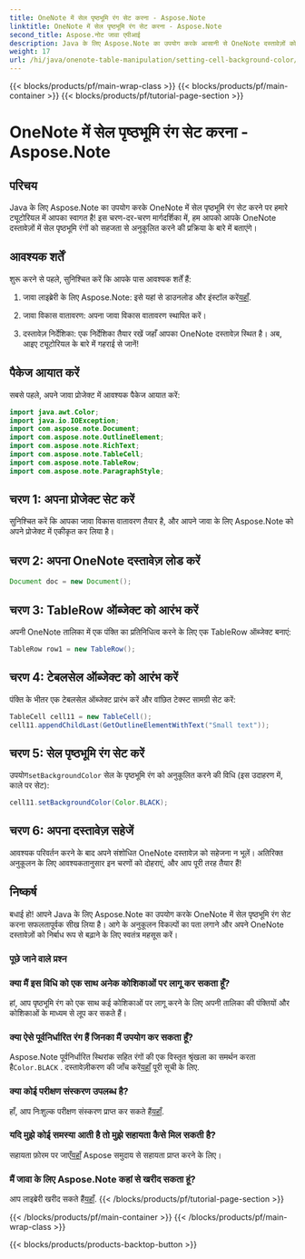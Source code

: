 ```yaml
---
title: OneNote में सेल पृष्ठभूमि रंग सेट करना - Aspose.Note
linktitle: OneNote में सेल पृष्ठभूमि रंग सेट करना - Aspose.Note
second_title: Aspose.नोट जावा एपीआई
description: Java के लिए Aspose.Note का उपयोग करके आसानी से OneNote दस्तावेज़ों को रूपांतरित करें। सेल पृष्ठभूमि रंगों को सहजता से अनुकूलित करें। अभी निशुल्क परीक्षण आज़माएं!
weight: 17
url: /hi/java/onenote-table-manipulation/setting-cell-background-color/
---
```


{{< blocks/products/pf/main-wrap-class >}}
{{< blocks/products/pf/main-container >}}
{{< blocks/products/pf/tutorial-page-section >}}

# OneNote में सेल पृष्ठभूमि रंग सेट करना - Aspose.Note

## परिचय
Java के लिए Aspose.Note का उपयोग करके OneNote में सेल पृष्ठभूमि रंग सेट करने पर हमारे ट्यूटोरियल में आपका स्वागत है! इस चरण-दर-चरण मार्गदर्शिका में, हम आपको आपके OneNote दस्तावेज़ों में सेल पृष्ठभूमि रंगों को सहजता से अनुकूलित करने की प्रक्रिया के बारे में बताएंगे।
## आवश्यक शर्तें
शुरू करने से पहले, सुनिश्चित करें कि आपके पास आवश्यक शर्तें हैं:
1.  जावा लाइब्रेरी के लिए Aspose.Note: इसे यहां से डाउनलोड और इंस्टॉल करें[यहाँ](https://releases.aspose.com/note/java/).
   
2. जावा विकास वातावरण: अपना जावा विकास वातावरण स्थापित करें।
3. दस्तावेज़ निर्देशिका: एक निर्देशिका तैयार रखें जहाँ आपका OneNote दस्तावेज़ स्थित है।
अब, आइए ट्यूटोरियल के बारे में गहराई से जानें!
## पैकेज आयात करें
सबसे पहले, अपने जावा प्रोजेक्ट में आवश्यक पैकेज आयात करें:
```java
import java.awt.Color;
import java.io.IOException;
import com.aspose.note.Document;
import com.aspose.note.OutlineElement;
import com.aspose.note.RichText;
import com.aspose.note.TableCell;
import com.aspose.note.TableRow;
import com.aspose.note.ParagraphStyle;
```
## चरण 1: अपना प्रोजेक्ट सेट करें
सुनिश्चित करें कि आपका जावा विकास वातावरण तैयार है, और आपने जावा के लिए Aspose.Note को अपने प्रोजेक्ट में एकीकृत कर लिया है।
## चरण 2: अपना OneNote दस्तावेज़ लोड करें
```java
Document doc = new Document();
```
## चरण 3: TableRow ऑब्जेक्ट को आरंभ करें
अपनी OneNote तालिका में एक पंक्ति का प्रतिनिधित्व करने के लिए एक TableRow ऑब्जेक्ट बनाएं:
```java
TableRow row1 = new TableRow();
```
## चरण 4: टेबलसेल ऑब्जेक्ट को आरंभ करें
पंक्ति के भीतर एक टेबलसेल ऑब्जेक्ट प्रारंभ करें और वांछित टेक्स्ट सामग्री सेट करें:
```java
TableCell cell11 = new TableCell();
cell11.appendChildLast(GetOutlineElementWithText("Small text"));
```
## चरण 5: सेल पृष्ठभूमि रंग सेट करें
 उपयोग`setBackgroundColor` सेल के पृष्ठभूमि रंग को अनुकूलित करने की विधि (इस उदाहरण में, काले पर सेट):
```java
cell11.setBackgroundColor(Color.BLACK);
```
## चरण 6: अपना दस्तावेज़ सहेजें
आवश्यक परिवर्तन करने के बाद अपने संशोधित OneNote दस्तावेज़ को सहेजना न भूलें।
अतिरिक्त अनुकूलन के लिए आवश्यकतानुसार इन चरणों को दोहराएं, और आप पूरी तरह तैयार हैं!
## निष्कर्ष
बधाई हो! आपने Java के लिए Aspose.Note का उपयोग करके OneNote में सेल पृष्ठभूमि रंग सेट करना सफलतापूर्वक सीख लिया है। आगे के अनुकूलन विकल्पों का पता लगाने और अपने OneNote दस्तावेज़ों को निर्बाध रूप से बढ़ाने के लिए स्वतंत्र महसूस करें।
### पूछे जाने वाले प्रश्न
### क्या मैं इस विधि को एक साथ अनेक कोशिकाओं पर लागू कर सकता हूँ?
हां, आप पृष्ठभूमि रंग को एक साथ कई कोशिकाओं पर लागू करने के लिए अपनी तालिका की पंक्तियों और कोशिकाओं के माध्यम से लूप कर सकते हैं।
### क्या ऐसे पूर्वनिर्धारित रंग हैं जिनका मैं उपयोग कर सकता हूँ?
 Aspose.Note पूर्वनिर्धारित स्थिरांक सहित रंगों की एक विस्तृत श्रृंखला का समर्थन करता है`Color.BLACK` . दस्तावेज़ीकरण की जाँच करें[यहाँ](https://reference.aspose.com/note/java/) पूरी सूची के लिए.
### क्या कोई परीक्षण संस्करण उपलब्ध है?
 हाँ, आप निःशुल्क परीक्षण संस्करण प्राप्त कर सकते हैं[यहाँ](https://releases.aspose.com/).
### यदि मुझे कोई समस्या आती है तो मुझे सहायता कैसे मिल सकती है?
 सहायता फ़ोरम पर जाएँ[यहाँ](https://forum.aspose.com/c/note/28) Aspose समुदाय से सहायता प्राप्त करने के लिए।
### मैं जावा के लिए Aspose.Note कहां से खरीद सकता हूं?
 आप लाइब्रेरी खरीद सकते हैं[यहाँ](https://purchase.aspose.com/buy).
{{< /blocks/products/pf/tutorial-page-section >}}

{{< /blocks/products/pf/main-container >}}
{{< /blocks/products/pf/main-wrap-class >}}

{{< blocks/products/products-backtop-button >}}
